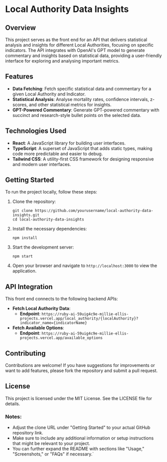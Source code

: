 # Local Authority Data Insights

## Overview

This project serves as the front end for an API that delivers statistical analysis and insights for different Local Authorities, focusing on specific indicators. The API integrates with OpenAI's GPT model to generate commentary and insights based on statistical data, providing a user-friendly interface for exploring and analysing important metrics.

## Features

- **Data Fetching**: Fetch specific statistical data and commentary for a given Local Authority and Indicator.
- **Statistical Analysis**: Analyse mortality rates, confidence intervals, z-scores, and other statistical metrics for insights.
- **GPT-Powered Commentary**: Generate GPT-powered commentary with succinct and research-style bullet points on the selected data.

## Technologies Used

- **React**: A JavaScript library for building user interfaces.
- **TypeScript**: A superset of JavaScript that adds static types, making code more predictable and easier to debug.
- **Tailwind CSS**: A utility-first CSS framework for designing responsive and modern user interfaces.

## Getting Started

To run the project locally, follow these steps:

1. Clone the repository:
   ```
   git clone https://github.com/yourusername/local-authority-data-insights.git
   cd local-authority-data-insights
    ```

1.  Install the necessary dependencies:

    `npm install`

2.  Start the development server:

    `npm start`

3.  Open your browser and navigate to `http://localhost:3000` to view the application.

API Integration
---------------

This front end connects to the following backend APIs:

-   **Fetch Local Authority Data**:
    -   **Endpoint**: `https://ruby-ai-59uig4c9e-millie-ellis-projects.vercel.app/local_authority/{localAuthority}?indicator_name={indicatorName}`
-   **Fetch Available Options**:
    -   **Endpoint**: `https://ruby-ai-59uig4c9e-millie-ellis-projects.vercel.app/available_options`

Contributing
------------

Contributions are welcome! If you have suggestions for improvements or want to add features, please fork the repository and submit a pull request.

License
-------

This project is licensed under the MIT License. See the LICENSE file for details.


### Notes:
- Adjust the clone URL under "Getting Started" to your actual GitHub repository link.
- Make sure to include any additional information or setup instructions that might be relevant to your project.
- You can further expand the README with sections like "Usage," "Screenshots," or "FAQs" if necessary.`
